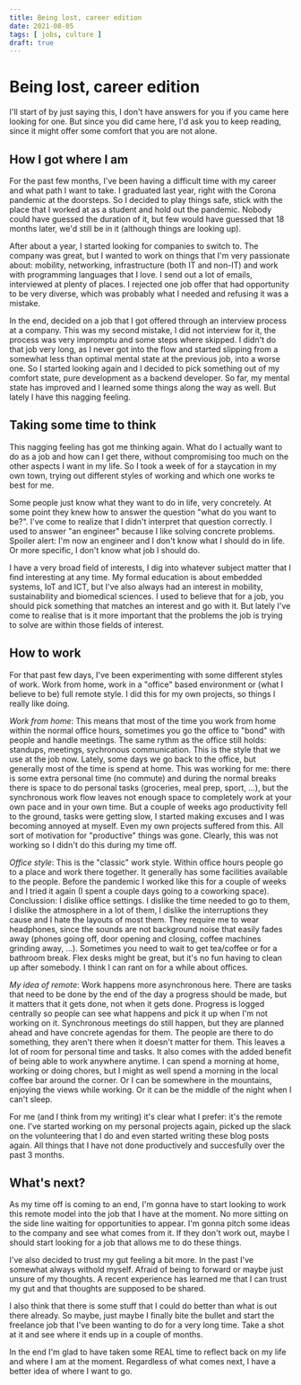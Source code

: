 ```yaml
---
title: Being lost, career edition
date: 2021-08-05
tags: [ jobs, culture ]
draft: true
---
```


# Being lost, career edition

I'll start of by just saying this, I don't have answers for you if you came
here looking for one. But since you did came here, I'd ask you to keep reading,
since it might offer some comfort that you are not alone.

## How I got where I am

For the past few  months, I've been having a difficult time with my career and
what path I want to take. I graduated last year, right with the Corona pandemic
at the doorsteps. So I decided to play things safe, stick with the place that I
worked at as a student and hold out the pandemic. Nobody could have guessed the
duration of it, but few would have guessed that 18 months later, we'd still be in
it (although things are looking up).

After about a year, I started looking for companies to switch to. The company was
great, but I wanted to work on things that I'm very passionate about: mobility,
networking, infrastructure (both IT and non-IT) and work with programming
languages that I love. I send out a lot of emails, interviewed at plenty of
places. I rejected one job offer that had opportunity to be very diverse, which
was probably what I needed and refusing it was a mistake.

In the end, decided on a job that I got offered through an interview process at a
company. This was my second mistake, I did not interview for it, the process was
very impromptu and some steps where skipped. I didn't do that job very long, as I
never got into the flow and started slipping from a somewhat less than optimal
mental state at the previous job, into a worse one. So I started looking again
and I decided to pick something out of my comfort state, pure development as a
backend developer. So far, my mental state has improved and I learned some things
along the way as well. But lately I have this nagging feeling.

## Taking some time to think

This nagging feeling has got me thinking again. What do I actually want to do as
a job and how can I get there, without compromising too much on the other aspects
I want in my life. So I took a week of for a staycation in my own town, trying
out different styles of working and which one works te best for me.

Some people just know what they want to do in life, very concretely. At some
point they knew how to answer the question "what do you want to be?". I've come
to realize that I didn't interpret that question correctly. I used to answer "an
engineer" because I like solving concrete problems. Spoiler alert: I'm now an
engineer and I don't know what I should do in life. Or more specific, I don't
know what job I should do.

I have a very broad field of interests, I dig into whatever subject matter that I
find interesting at any time. My formal education is about embedded systems, IoT
and ICT, but I've also always had an interest in mobility, sustainability and
biomedical sciences. I used to believe that for a job, you should pick something
that matches an interest and go with it. But lately I've come to realise that is
it more important that the problems the job is trying to solve are within those
fields of interest.

## How to work

For that past few days, I've been experimenting with some different styles of
work. Work from home, work in a "office" based environment or (what I believe to
be) full remote style. I did this for my own projects, so things I really like
doing.

_Work from home_: This means that most of the time you work from home within the
normal office hours, sometimes you go the office to "bond" with people and handle
meetings. The same rythm as the office still holds: standups, meetings,
sychronous communication. This is the style that we use at the job now. Lately,
some days we go back to the office, but generally most of the time is spend at
home. This was working for me: there is some extra personal time (no commute) and
during the normal breaks there is space to do personal tasks (groceries, meal
prep, sport, ...), but the synchronous work flow leaves not enough space to
completely work at your own pace and in your own time. But a couple of weeks ago
productivity fell to the ground, tasks were getting slow, I started making
excuses and I was becoming annoyed at myself. Even my own projects suffered from
this. All sort of motivation for "productive" things was gone. Clearly, this was
not working so I didn't do this during my time off.

_Office style_: This is the "classic" work style. Within office hours people go
to a place and work there together. It generally has some facilities available to
the people. Before the pandemic I worked like this for a couple of weeks and I
tried it again (I spent a couple days going to a coworking space). Conclussion: I
dislike office settings. I dislike the time needed to go to them, I dislike the
atmosphere in a lot of them, I dislike the interruptions they cause and I hate
the layouts of most them. They require me to wear headphones, since the sounds
are not background noise that easily fades away (phones going off, door opening
and closing, coffee machines grinding away, ...). Sometimes you need to wait to
get tea/coffee or for a bathroom break. Flex desks might be great, but it's no
fun having to clean up after somebody. I think I can rant on for a while about
offices.

_My idea of remote_: Work happens more asynchronous here. There are tasks that
need to be done by the end of the day a progress should be made, but it matters
that it gets done, not when it gets done. Progress is logged centrally so people
can see what happens and pick it up when I'm not working on it. Synchronous
meetings do still happen, but they are planned ahead and have concrete agendas
for them. The people are there to do something, they aren't there when it doesn't
matter for them. This leaves a lot of room for personal time and tasks. It also
comes with the added benefit of being able to work anywhere anytime. I can spend
a morning at home, working or doing chores, but I might as well spend a morning
in the local coffee bar around the corner. Or I can be somewhere in the
mountains, enjoying the views while working. Or it can be the middle of the night
when I can't sleep.

For me (and I think from my writing) it's clear what I prefer: it's the remote
one. I've started working on my personal projects again, picked up the slack on
the volunteering that I do and even started writing these blog posts again. All
things that I have not done productively and succesfully over the past 3 months.

## What's next?

As my time off is coming to an end, I'm gonna have to start looking to work this
remote model into the job that I have at the moment. No more sitting on the
side line waiting for opportunities to appear. I'm gonna pitch some ideas to the
company and see what comes from it. If they don't work out, maybe I should start
looking for a job that allows me to do these things.

I've also decided to trust my gut feeling a bit more. In the past I've somewhat
always withold myself. Afraid of being to forward or maybe just unsure of my
thoughts. A recent experience has learned me that I can trust my gut and that
thoughts are supposed to be shared.

I also think that there is some stuff that I could do better than what is out
there already. So maybe, just maybe I finally bite the bullet and start the
freelance job that I've been wanting to do for a very long time. Take a shot at
it and see where it ends up in a couple of months.

In the end I'm glad to have taken some REAL time to reflect back on my life and
where I am at the moment. Regardless of what comes next, I have a better idea of
where I want to go.
